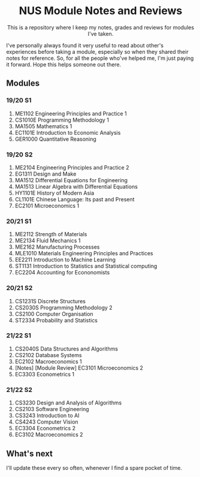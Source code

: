 <!-- PROJECT LOGO -->
<br />
<p align="center">
  <h1 align="center">NUS Module Notes and Reviews</h1>

  <p align="center">
    This is a repository where I keep my notes, grades and reviews for modules I've taken. 
  </p>
</p>

I've personally always found it very useful to read about other's experiences before taking a module, especially so when they shared their notes for reference. So, for all the people who've helped me, I'm just paying it forward. Hope this helps someone out there.


## Modules

### 19/20 S1
1. ME1102 Engineering Principles and Practice 1
2. CS1010E Programming Methodology 1
3. MA1505 Mathematics 1
4. EC1101E Introduction to Economic Analysis
5. GER1000 Quantitative Reasoning

### 19/20 S2
1. ME2104 Engineering Principles and Practice 2
2. EG1311 Design and Make
3. MA1512 Differential Equations for Engineering
4. MA1513 Linear Algebra with Differential Equations
5. HY1101E History of Modern Asia
6. CL1101E Chinese Language: Its past and Present
7. EC2101 Microeconomics 1

### 20/21 S1
1. ME2112 Strength of Materials
2. ME2134 Fluid Mechanics 1
3. ME2162 Manufacturing Processes
4. MLE1010 Materials Engineering Principles and Practices
5. EE2211 Introduction to Machine Learning
6. ST1131 Introduction to Statistics and Statistical computing 
7. EC2204 Accounting for Econonomists

### 20/21 S2
1. CS1231S Discrete Structures
2. CS2030S Programming Methodology 2
3. CS2100 Computer Organisation
4. ST2334 Probability and Statistics

### 21/22 S1
1. CS2040S Data Structures and Algorithms
2. CS2102 Database Systems
3. EC2102 Macroeconomics 1
4. [Notes] [Module Review] EC3101 Microeconomics 2
5. EC3303 Econometrics 1

### 21/22 S2
1. CS3230 Design and Analysis of Algorithms
2. CS2103 Software Engineering
3. CS3243 Introduction to AI
4. CS4243 Computer Vision
5. EC3304 Econometrics 2
6. EC3102 Macroeconomics 2

## What's next

I'll update these every so often, whenever I find a spare pocket of time.
